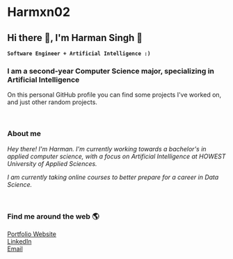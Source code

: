 # Harmxn02

## Hi there 👋, I'm Harman Singh 🍕

**`Software Engineer + Artificial Intelligence :)`**

### I am a second-year Computer Science major, specializing in Artificial Intelligence

On this personal GitHub profile you can find some projects I've worked on, and just other random projects.

&nbsp;

### About me

*Hey there! I'm Harman. I'm currently working towards a bachelor's in applied computer science, with a focus on Artificial Intelligence at HOWEST University of Applied Sciences.*

*I am currently taking online courses to better prepare for a career in Data Science.*

<!-- ![HelloWorld](https://raw.githubusercontent.com/sagar-viradiya/sagar-viradiya/master/resources/banner.png)

![Profile views](https://gpvc.arturio.dev/Harmxn02) -->

&nbsp;

### Find me around the web 🌎

[Portfolio Website](https://www.harmansingh.nl/)  
[LinkedIn](https://www.linkedin.com/in/harmanpnahal/)  
[Email](mailto:harman.pnahal@gmail.com)  

&nbsp;

<!-- [![Top Langs](https://github-readme-stats.vercel.app/api/top-langs/?username=Harmxn02)](https://github.com/anuraghazra/github-readme-stats) -->

&nbsp;

<!-- ## Statistics 📝:
![GitHub metrics](https://metrics.lecoq.io/Harmxn02)   -->

<!-- 
https://dev.to/github/10-standout-github-profile-readmes-h2o -->

<!-- https://arturssmirnovs.github.io/github-profile-readme-generator/ -->

<!-- https://dev.to/github/10-standout-github-profile-readmes-h2o -->
